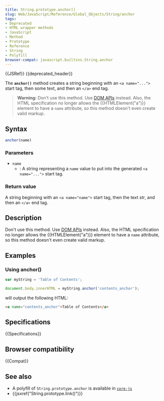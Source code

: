 ```yaml
---
title: String.prototype.anchor()
slug: Web/JavaScript/Reference/Global_Objects/String/anchor
tags:
- Deprecated
- HTML wrapper methods
- JavaScript
- Method
- Prototype
- Reference
- String
- Polyfill
browser-compat: javascript.builtins.String.anchor
---
```

{{JSRef}} {{deprecated_header}}

The **`anchor()`** method creates a string beginning with an `<a name="...">`
start tag, then some text, and then an `</a>` end tag.

> **Warning:** Don't use this method. Use
> [DOM APIs](/en-US/docs/Web/API/Document_Object_Model) instead. Also, the HTML
> specification no longer allows the {{HTMLElement("a")}} element to
> have a `name` attribute, so this method doesn't even create valid markup.

## Syntax

```js
anchor(name)
```

### Parameters

- `name`
  - : A string representing a `name` value to put into the generated
    `<a name="...">` start tag.

### Return value

A string beginning with an `<a name="name">` start tag, then the text _str_, and
then an `</a>` end tag.

## Description

Don't use this method. Use [DOM APIs](/en-US/docs/Web/API/Document_Object_Model)
instead. Also, the HTML specification no longer allows the
{{HTMLElement("a")}} element to have a `name` attribute, so this method
doesn't even create valid markup.

## Examples

### Using anchor()

```js
var myString = 'Table of Contents';

document.body.innerHTML = myString.anchor('contents_anchor');
```

will output the following HTML:

```html
<a name="contents_anchor">Table of Contents</a>
```

## Specifications

{{Specifications}}

## Browser compatibility

{{Compat}}

## See also

- A polyfill of `String.prototype.anchor` is available in
  [`core-js`](https://github.com/zloirock/core-js#ecmascript-string-and-regexp)
- {{jsxref("String.prototype.link()")}}
